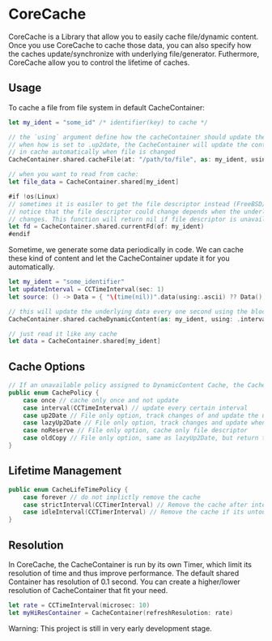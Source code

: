 # CoreCache

CoreCache is a Library that allow you to easily cache file/dynamic content. Once you use CoreCache to cache those data, you can also specify how the caches update/synchronize with underlying file/generator. Futhermore, CoreCache allow you to control the lifetime of caches.

## Usage

To cache a file from file system in default CacheContainer:
```swift
let my_ident = "some_id" /* identifier(key) to cache */

// the `using` argument define how the cacheContainer should update the file
// when how is set to .up2date, the CacheContainer will update the content 
// in cache automatically when file is changed
CacheContainer.shared.cacheFile(at: "/path/to/file", as: my_ident, using: .up2Date, lifetime: .forever, errhandler: nil)

// when you want to read from cache:
let file_data = CacheContainer.shared[my_ident]

#if !os(Linux)
// sometimes it is easiler to get the file descriptor instead (FreeBSD/OSX only feature)
// notice that the file descriptor could change depends when the underlying file
// changes. This function will return nil if file descriptor is unavailable
let fd = CacheContainer.shared.currentFd(of: my_ident) 
#endif
```

Sometime, we generate some data periodically in code. We can cache these kind of content and let the CacheContainer update it for you automatically.

```swift
let my_ident = "some_identifier"
let updateInterval = CCTimeInterval(sec: 1)
let source: () -> Data = { "\(time(nil))".data(using:.ascii) ?? Data() }

// this will update the underlying data every one second using the block `source`
CacheContainer.shared.cacheDynamicContent(as: my_ident, using: .interval(updateInterval), lifetime: .forever, generator: source)

// just read it like any cache
let data = CacheContainer.shared[my_ident]
```

## Cache Options

```Swift
// If an unavailable policy assigned to DynamicContent Cache, the CacheContainer will use .once by default
public enum CachePolicy {
    case once // cache only once and not update
    case interval(CCTimeInterval) // update every certain interval
    case up2Date // File only option, track changes of and update the underlying file, Support only OSX and FreeBSD
    case lazyUp2Date // File only option, track changes and update when the cache is requested.
    case noReserve // File only option, cache only file descriptor
    case oldCopy // File only option, same as lazyUp2Date, but return the old copy instead of up-to-date one
}
```

## Lifetime Management

```Swift
public enum CacheLifeTimePolicy {
    case forever // do not implictly remove the cache
    case strictInterval(CCTimerInterval) // Remove the cache after interval of time it cached
    case idleInterval(CCTimerInterval) // Remove the cache if its untouched for interval of time
}
```

## Resolution

In CoreCache, the CacheContainer is run by its own Timer, which limit its resolution of time and thus improve performance. The default shared Container has resolution of 0.1 second. You can create a higher/lower resolution of CacheContainer that fit your need.

```Swift
let rate = CCTimeInterval(microsec: 10)
let myHiResContainer = CacheContainer(refreshResulotion: rate)
``` 


Warning: This project is still in very early development stage.
